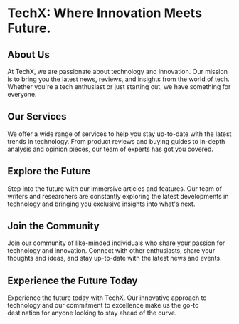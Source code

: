 <!--
Write me markdown content of website with wallpaper:

"A futuristic city with holographic advertisements for a tech or innovation website"

The header of the page should not be copy of the text but rather a real content of the website which is using this wallpaper.
-->

<!--font:Roboto-->

# TechX: Where Innovation Meets Future.

## About Us

At TechX, we are passionate about technology and innovation. Our mission is to bring you the latest news, reviews, and insights from the world of tech. Whether you're a tech enthusiast or just starting out, we have something for everyone.

## Our Services

We offer a wide range of services to help you stay up-to-date with the latest trends in technology. From product reviews and buying guides to in-depth analysis and opinion pieces, our team of experts has got you covered.

## Explore the Future

Step into the future with our immersive articles and features. Our team of writers and researchers are constantly exploring the latest developments in technology and bringing you exclusive insights into what's next.

## Join the Community

Join our community of like-minded individuals who share your passion for technology and innovation. Connect with other enthusiasts, share your thoughts and ideas, and stay up-to-date with the latest news and events.

## Experience the Future Today

Experience the future today with TechX. Our innovative approach to technology and our commitment to excellence make us the go-to destination for anyone looking to stay ahead of the curve.
